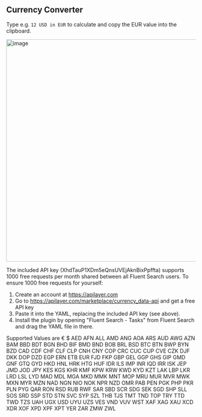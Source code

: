 ## Currency Converter

Type e.g. `12 USD in EUR` to calculate and copy the EUR value into the clipboard.

<img width="591" alt="image" src="https://user-images.githubusercontent.com/1320525/175809476-2bd7a47a-5c2a-40cd-965f-8168f2055746.png">

The included API key (XhdTauP1XDm5eQnsUVEjAknBixPpffta) supports 1000 free requests per month shared between all Fluent Search users. To ensure 1000 free requests for yourself:

1. Create an account at https://apilayer.com
2. Go to https://apilayer.com/marketplace/currency_data-api and get a free API key
3. Paste it into the YAML, replacing the included API key (see above).
4. Install the plugin by opening "Fluent Search - Tasks" from Fluent Search and drag the YAML file in there.


Supported Values are
€
$
AED
AFN
ALL
AMD
ANG
AOA
ARS
AUD
AWG
AZN
BAM
BBD
BDT
BGN
BHD
BIF
BMD
BND
BOB
BRL
BSD
BTC
BTN
BWP
BYN
BZD
CAD
CDF
CHF
CLF
CLP
CNH
CNY
COP
CRC
CUC
CUP
CVE
CZK
DJF
DKK
DOP
DZD
EGP
ERN
ETB
EUR
FJD
FKP
GBP
GEL
GGP
GHS
GIP
GMD
GNF
GTQ
GYD
HKD
HNL
HRK
HTG
HUF
IDR
ILS
IMP
INR
IQD
IRR
ISK
JEP
JMD
JOD
JPY
KES
KGS
KHR
KMF
KPW
KRW
KWD
KYD
KZT
LAK
LBP
LKR
LRD
LSL
LYD
MAD
MDL
MGA
MKD
MMK
MNT
MOP
MRU
MUR
MVR
MWK
MXN
MYR
MZN
NAD
NGN
NIO
NOK
NPR
NZD
OMR
PAB
PEN
PGK
PHP
PKR
PLN
PYG
QAR
RON
RSD
RUB
RWF
SAR
SBD
SCR
SDG
SEK
SGD
SHP
SLL
SOS
SRD
SSP
STD
STN
SVC
SYP
SZL
THB
TJS
TMT
TND
TOP
TRY
TTD
TWD
TZS
UAH
UGX
USD
UYU
UZS
VES
VND
VUV
WST
XAF
XAG
XAU
XCD
XDR
XOF
XPD
XPF
XPT
YER
ZAR
ZMW
ZWL
